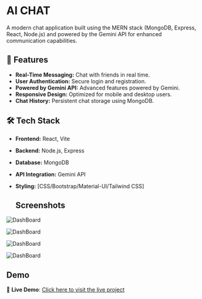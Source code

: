 
# AI CHAT
A modern chat application built using the MERN stack (MongoDB, Express, React, Node.js) and powered by the Gemini API for enhanced communication capabilities.



## 🚀 Features

- **Real-Time Messaging:** Chat with friends in real time.
- **User Authentication:** Secure login and registration.
- **Powered by Gemini API:** Advanced features powered by Gemini.
- **Responsive Design:** Optimized for mobile and desktop users.
- **Chat History:** Persistent chat storage using MongoDB.

  
## 🛠️ Tech Stack

- **Frontend:** React, Vite
- **Backend:** Node.js, Express
- **Database:** MongoDB
- **API Integration:** Gemini API
- **Styling:** [CSS/Bootstrap/Material-UI/Tailwind CSS]

  ## Screenshots

![DashBoard](https://i.imgur.com/LgcJuqz.png)

![DashBoard](https://i.imgur.com/MljQSEj.png)

![DashBoard](https://i.imgur.com/nl28tiT.png)

![DashBoard](https://i.imgur.com/XqRFAlf.png)
## Demo

🚀 **Live Demo**: [Click here to visit the live project](https://ai-chat-frontend-hm0u.onrender.com)

